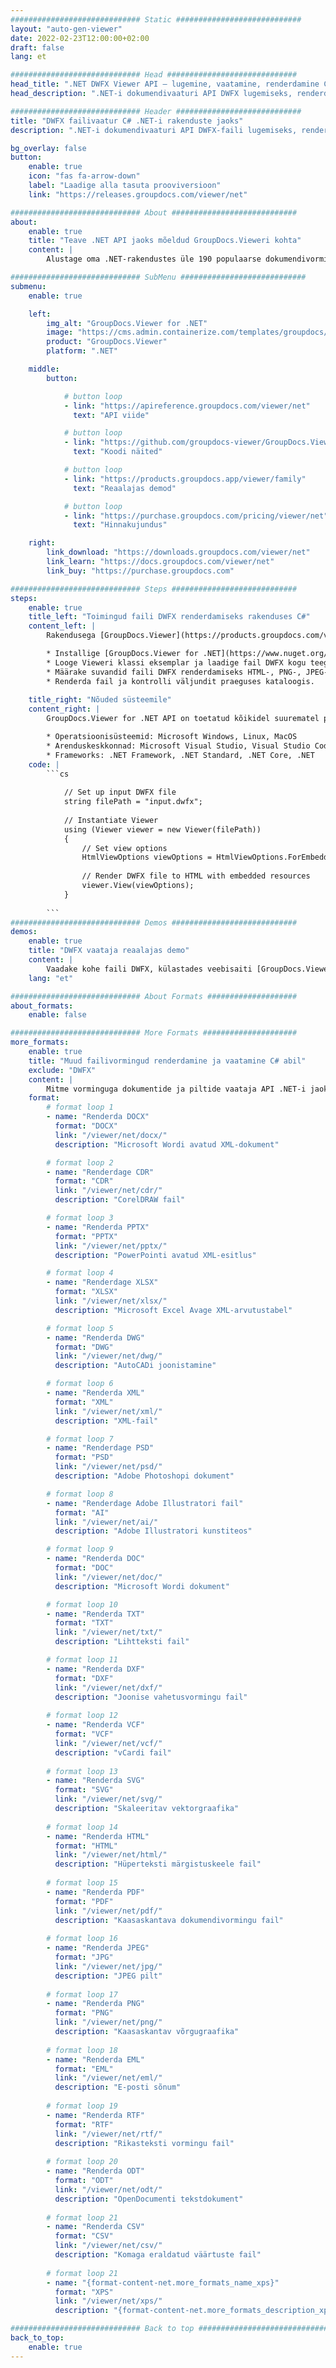 ```yaml
---
############################# Static ############################
layout: "auto-gen-viewer"
date: 2022-02-23T12:00:00+02:00
draft: false
lang: et

############################# Head #############################
head_title: ".NET DWFX Viewer API – lugemine, vaatamine, renderdamine C# VB.NET-is"
head_description: ".NET-i dokumendivaaturi API DWFX lugemiseks, renderdamiseks ja kuvamiseks mis tahes tüüpi C#, ASP.NET, VB.NET ja .NET Core rakendustes."

############################# Header ############################
title: "DWFX failivaatur C# .NET-i rakenduste jaoks" 
description: ".NET-i dokumendivaaturi API DWFX-faili lugemiseks, renderdamiseks ja kuvamiseks mis tahes tüüpi C#, ASP.NET, VB.NET ja .NET Core rakendustes. Vaadake renderdatud faile tõese vormingu ja paigutusega HTML5-s, PDF-is või pildina, kasutades mõnda koodirida." 

bg_overlay: false
button:
    enable: true
    icon: "fas fa-arrow-down"
    label: "Laadige alla tasuta prooviversioon"
    link: "https://releases.groupdocs.com/viewer/net"

############################# About ############################
about:
    enable: true
    title: "Teave .NET API jaoks mõeldud GroupDocs.Vieweri kohta" 
    content: |
        Alustage oma .NET-rakendustes üle 190 populaarse dokumendivormingu vaatamist, kasutades .NET API-de jaoks mõeldud GroupDocs.Viewerit, lisades paar koodirida. Arendajad saavad hõlpsalt kuvada PDF-i, tekstitöötluse, Exceli arvutustabeli, esitluse, visio, projekti, Outlooki ja paljusid teisi populaarseid dokumendivorminguid HTML5-, pildi- või PDF-režiimis. Dokumendi renderdamine on kiire, identne algse lähtefailiga ning see ei nõua täiendava tarkvara ega muude väliste teekide installimist.

############################# SubMenu ############################
submenu:
    enable: true

    left:
        img_alt: "GroupDocs.Viewer for .NET"
        image: "https://cms.admin.containerize.com/templates/groupdocs/images/product-logos/90x90-noborder/groupdocs-viewer-net.png"
        product: "GroupDocs.Viewer"
        platform: ".NET"

    middle:
        button:

            # button loop
            - link: "https://apireference.groupdocs.com/viewer/net"
              text: "API viide"

            # button loop
            - link: "https://github.com/groupdocs-viewer/GroupDocs.Viewer-for-.NET"
              text: "Koodi näited"

            # button loop
            - link: "https://products.groupdocs.app/viewer/family"
              text: "Reaalajas demod"

            # button loop
            - link: "https://purchase.groupdocs.com/pricing/viewer/net"
              text: "Hinnakujundus"

    right:
        link_download: "https://downloads.groupdocs.com/viewer/net"
        link_learn: "https://docs.groupdocs.com/viewer/net"
        link_buy: "https://purchase.groupdocs.com"

############################# Steps ############################
steps:
    enable: true
    title_left: "Toimingud faili DWFX renderdamiseks rakenduses C#" 
    content_left: |
        Rakendusega [GroupDocs.Viewer](https://products.groupdocs.com/viewer/net/) saate mõne sammuga renderdada faili DWFX HTML-, JPEG-, PNG- või PDF-vormingusse.

        * Installige [GroupDocs.Viewer for .NET](https://www.nuget.org/packages/groupdocs.viewer), kasutades oma lemmikpaketihaldurit. 
        * Looge Vieweri klassi eksemplar ja laadige fail DWFX kogu teega. 
        * Määrake suvandid faili DWFX renderdamiseks HTML-, PNG-, JPEG- või PDF-vormingusse. 
        * Renderda fail ja kontrolli väljundit praeguses kataloogis. 
        
    title_right: "Nõuded süsteemile" 
    content_right: |
        GroupDocs.Viewer for .NET API on toetatud kõikidel suurematel platvormidel ja operatsioonisüsteemidel. Enne alloleva koodi käivitamist veenduge, et teie süsteemi on installitud järgmised eeltingimused.

        * Operatsioonisüsteemid: Microsoft Windows, Linux, MacOS 
        * Arenduskeskkonnad: Microsoft Visual Studio, Visual Studio Code, .NET CLI 
        * Frameworks: .NET Framework, .NET Standard, .NET Core, .NET 
    code: |
        ```cs
                        
            // Set up input DWFX file
            string filePath = "input.dwfx";
        
            // Instantiate Viewer
            using (Viewer viewer = new Viewer(filePath))
            {
            	// Set view options 
            	HtmlViewOptions viewOptions = HtmlViewOptions.ForEmbeddedResources();
                    
            	// Render DWFX file to HTML with embedded resources
            	viewer.View(viewOptions);
            }
             
        ```
############################# Demos ############################
demos:
    enable: true
    title: "DWFX vaataja reaalajas demo"
    content: |
        Vaadake kohe faili DWFX, külastades veebisaiti [GroupDocs.Viewer Online Apps](https://products.groupdocs.app/viewer/dwfx).
    lang: "et"

############################# About Formats ####################
about_formats:
    enable: false

############################# More Formats #####################
more_formats:
    enable: true
    title: "Muud failivormingud renderdamine ja vaatamine C# abil"
    exclude: "DWFX"
    content: |
        Mitme vorminguga dokumentide ja piltide vaataja API .NET-i jaoks. Vaadake mõnda populaarset failivormingut allpool ilma väliste vaatajateta.
    format: 
        # format loop 1
        - name: "Renderda DOCX"
          format: "DOCX"
          link: "/viewer/net/docx/"
          description: "Microsoft Wordi avatud XML-dokument" 

        # format loop 2
        - name: "Renderdage CDR" 
          format: "CDR"
          link: "/viewer/net/cdr/"
          description: "CorelDRAW fail" 

        # format loop 3
        - name: "Renderda PPTX"
          format: "PPTX"
          link: "/viewer/net/pptx/"
          description: "PowerPointi avatud XML-esitlus" 

        # format loop 4
        - name: "Renderdage XLSX"
          format: "XLSX"
          link: "/viewer/net/xlsx/"
          description: "Microsoft Excel Avage XML-arvutustabel" 

        # format loop 5
        - name: "Renderda DWG"
          format: "DWG"
          link: "/viewer/net/dwg/"
          description: "AutoCADi joonistamine"

        # format loop 6
        - name: "Renderda XML"
          format: "XML"
          link: "/viewer/net/xml/"
          description: "XML-fail"

        # format loop 7
        - name: "Renderdage PSD"
          format: "PSD"
          link: "/viewer/net/psd/"
          description: "Adobe Photoshopi dokument"

        # format loop 8
        - name: "Renderdage Adobe Illustratori fail"
          format: "AI"
          link: "/viewer/net/ai/"
          description: "Adobe Illustratori kunstiteos"

        # format loop 9
        - name: "Renderda DOC"
          format: "DOC"
          link: "/viewer/net/doc/"
          description: "Microsoft Wordi dokument" 

        # format loop 10
        - name: "Renderda TXT" 
          format: "TXT"
          link: "/viewer/net/txt/"
          description: "Lihtteksti fail" 

        # format loop 11
        - name: "Renderda DXF" 
          format: "DXF"
          link: "/viewer/net/dxf/"
          description: "Joonise vahetusvormingu fail"  
          
        # format loop 12
        - name: "Renderda VCF"
          format: "VCF"
          link: "/viewer/net/vcf/"
          description: "vCardi fail"  
              
        # format loop 13
        - name: "Renderda SVG"
          format: "SVG"
          link: "/viewer/net/svg/"
          description: "Skaleeritav vektorgraafika" 
          
        # format loop 14
        - name: "Renderda HTML"
          format: "HTML"
          link: "/viewer/net/html/"
          description: "Hüperteksti märgistuskeele fail" 
          
        # format loop 15
        - name: "Renderda PDF"
          format: "PDF"
          link: "/viewer/net/pdf/"
          description: "Kaasaskantava dokumendivormingu fail"
          
        # format loop 16
        - name: "Renderda JPEG"
          format: "JPG"
          link: "/viewer/net/jpg/"
          description: "JPEG pilt"
          
        # format loop 17
        - name: "Renderda PNG"
          format: "PNG"
          link: "/viewer/net/png/"
          description: "Kaasaskantav võrgugraafika" 
          
        # format loop 18
        - name: "Renderda EML"
          format: "EML"
          link: "/viewer/net/eml/"
          description: "E-posti sõnum" 
          
        # format loop 19
        - name: "Renderda RTF"
          format: "RTF"
          link: "/viewer/net/rtf/"
          description: "Rikasteksti vormingu fail" 
          
        # format loop 20
        - name: "Renderda ODT"
          format: "ODT"
          link: "/viewer/net/odt/"
          description: "OpenDocumenti tekstdokument" 
          
        # format loop 21
        - name: "Renderda CSV"
          format: "CSV"
          link: "/viewer/net/csv/"
          description: "Komaga eraldatud väärtuste fail" 
          
        # format loop 21
        - name: "{format-content-net.more_formats_name_xps}"
          format: "XPS"
          link: "/viewer/net/xps/"
          description: "{format-content-net.more_formats_description_xps}" 

############################# Back to top ###############################
back_to_top:
    enable: true
---
```

